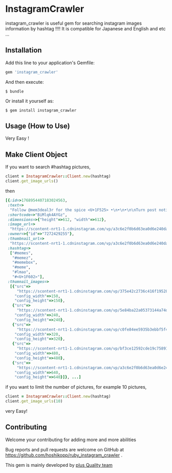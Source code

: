 # InstagramCrawler

instagram_crawler is useful gem for searching instagram images information by hashtag !!!!
It is compatible for Japanese and English and etc ...

## Installation

Add this line to your application's Gemfile:

```ruby
gem 'instagram_crawler'
```

And then execute:

    $ bundle

Or install it yourself as:

    $ gem install instagram_crawler

## Usage (How to Use)
Very Easy !

## Make Client Object

If you want to search #hashtag pictures, 

```ruby
client = InstagramCrawler::Client.new(hashtag)
client.get_image_urls()
```

then
```ruby
[{:id=>1768954407183024563,
 :text=>
  "Follow @mem3deal3r for the spice <U+1F525> •\n•\n•\n\nTurn post notifications on <U+1F44D>\n•\n•\n•\n#memes #memez #memesdaily #memelord #dankmemes #dankest #dankmemez #dankmemezdaily #funnymemes #memes4days #memes4you #hashtag #follow #followforfollow #likes #tagsforlikes #tagsomeone #followme #instagood #instadaily #instapic  #memebox #memebase #memevideos #mememachine #memes<U+1F602> #spicymeme #meme #lmao #<U+1F602>",
 :shortcode=>"BiMlqk4AYGz",
 :dimensions=>{"height"=>612, "width"=>612},
 :image_url=>
  "https://scontent-nrt1-1.cdninstagram.com/vp/a3c6e2f0b6d63ea0d6e240daeac619f3/5AEA425E/t51.2885-15/e15/31028432_2017665511821396_6965280336599056384_n.jpg",
 :owner=>{"id"=>"7272429255"},
 :thumbnail_url=>
  "https://scontent-nrt1-1.cdninstagram.com/vp/a3c6e2f0b6d63ea0d6e240daeac619f3/5AEA425E/t51.2885-15/e15/31028432_2017665511821396_6965280336599056384_n.jpg",
 :hashtag=>
  ["#memes",
   "#memez",
   "#memebox",
   "#meme",
   "#lmao",
   "#<U+1F602>"],
 :thumnail_images=>
  [{"src"=>
     "https://scontent-nrt1-1.cdninstagram.com/vp/375e42c2736c416f19528ee96dd0873a/5AE95689/t51.2885-15/s150x150/e15/31028432_2017665511821396_6965280336599056384_n.jpg",
    "config_width"=>150,
    "config_height"=>150},
   {"src"=>
     "https://scontent-nrt1-1.cdninstagram.com/vp/5e84ba22a05373144a74d943c9312c67/5AE97E1D/t51.2885-15/s240x240/e15/31028432_2017665511821396_6965280336599056384_n.jpg",
    "config_width"=>240,
    "config_height"=>240},
   {"src"=>
     "https://scontent-nrt1-1.cdninstagram.com/vp/c0fe84ee5935b3ebbf5f4c9c8809e47d/5AE9A979/t51.2885-15/s320x320/e15/31028432_2017665511821396_6965280336599056384_n.jpg",
    "config_width"=>320,
    "config_height"=>320},
   {"src"=>
     "https://scontent-nrt1-1.cdninstagram.com/vp/bf3ce12592cde19c75891ad2bab0b6f6/5AE938A1/t51.2885-15/s480x480/e15/31028432_2017665511821396_6965280336599056384_n.jpg",
    "config_width"=>480,
    "config_height"=>480},
   {"src"=>
     "https://scontent-nrt1-1.cdninstagram.com/vp/a3c6e2f0b6d63ea0d6e240daeac619f3/5AEA425E/t51.2885-15/e15/31028432_2017665511821396_6965280336599056384_n.jpg",
    "config_width"=>640,
    "config_height"=>640}]}, ...]
```

if you want to limit the number of pictures, for example 10 pictures,
```ruby
client = InstagramCrawler::Client.new(hashtag)
client.get_image_urls(10)
```

very Easy!


## Contributing
Welcome your contributing for adding more and more abilities

Bug reports and pull requests are welcome on GitHub at https://github.com/hoshikopp/ruby_instagram_crawler .


This gem is mainly developed by [plus Quality team](https://www.plusq.life/)
